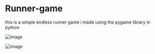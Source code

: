 # Runner-game
this is a simple endless runner game i made using the pygame library in python

![image](https://user-images.githubusercontent.com/95400068/224227299-d0ced582-9752-41cb-a073-7508d0b94ffb.png)

![image](https://user-images.githubusercontent.com/95400068/224227303-d5b2081d-8ce5-4e6b-9af7-dd452f1bf5a5.png)
